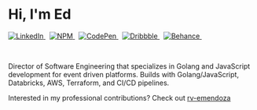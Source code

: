 # Hi, I'm Ed

<p>
  <a href="https://www.linkedin.com/in/edmendoza3/">
    <img src="https://img.shields.io/badge/linkedin-0077B5.svg?&style=for-the-badge&logo=linkedin&logoColor=white" alt="LinkedIn" />
  </a>&nbsp;
  <a href="https://www.npmjs.com/~polyneue">
    <img src="https://img.shields.io/badge/NPM-c12127?style=for-the-badge&logo=npm&logoColor=white" alt="NPM" />
  </a>&nbsp;
  <a href="http://codepen.io/Polyneue/">
    <img src="https://img.shields.io/badge/Codepen-000000?style=for-the-badge&logo=codepen&logoColor=white" alt="CodePen" />
  </a>&nbsp;
  <a href="https://dribbble.com/Polyneue">
    <img src="https://img.shields.io/badge/Dribbble-ea4c89?style=for-the-badge&logo=dribbble&logoColor=white" alt="Dribbble" />
  </a>&nbsp;
  <a href="https://www.behance.net/edmendoza3">
    <img src="https://img.shields.io/badge/Behance-0057ff?style=for-the-badge&logo=behance&logoColor=white" alt="Behance" />
  </a>&nbsp;
</p>
<br />

Director of Software Engineering that specializes in Golang and JavaScript development for event driven platforms. Builds with Golang/JavaScript, Databricks, AWS, Terraform, and CI/CD pipelines.

Interested in my professional contributions? Check out [rv-emendoza](https://github.com/rv-emendoza)
